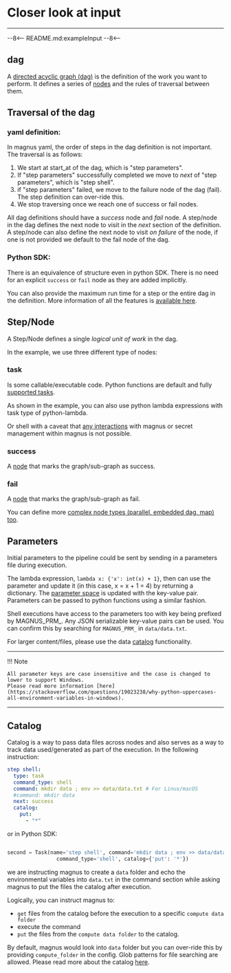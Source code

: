 # Closer look at input

---

--8<--
README.md:exampleInput
--8<--


## dag

A [directed acyclic graph (dag)](../../concepts/dag) is the definition of the work you want to perform.
It defines a series of [nodes](../../concepts/nodes) and the rules of traversal between them.

## Traversal of the dag

### yaml definition:
In magnus yaml, the order of steps in the dag definition is not important. The traversal is as follows:

1. We start at start_at of the dag, which is "step parameters".
2. If "step parameters" successfully completed we move to *next* of "step parameters", which is "step shell".
3. if "step parameters" failed, we move to the failure node of the dag (fail). The step definition can over-ride this.
4. We stop traversing once we reach one of success or fail nodes.

All dag definitions should have a *success* node and *fail* node. A step/node in the dag defines the next node to
visit in the *next* section of the definition. A step/node can also define the next node to visit *on failure*
of the node, if one is not provided we default to the fail node of the dag.

### Python SDK:

There is an equivalence of structure even in python SDK. There is no need for an explicit ```success``` or ```fail```
node as they are added implicitly.


You can also provide the maximum run time for a step or the entire dag in the definition. More information of all
the features is [available here](../../concepts/dag).


## Step/Node

A Step/Node defines a single *logical unit of work* in the dag.

In the example, we use three different type of nodes:

### task

  Is some callable/executable code.
  Python functions are default and fully [supported tasks](../../concepts/nodes/#task).

  As shown in the example, you can also use python lambda expressions with task type of python-lambda.

  Or shell with a caveat that [any interactions](../brief-concepts-output/#interaction_in_code) with magnus or
  secret management within magnus is not possible.

### success

  A [node](../../concepts/nodes/#success) that marks the graph/sub-graph as success.

### fail

  A [node](../../concepts/nodes/#fail) that marks the graph/sub-graph as fail.


You can define more [complex node types (parallel, embedded dag, map) too](../../concepts/nodes/#nodes).

## Parameters




Initial parameters to the pipeline could be sent by sending in a parameters file during execution.



The lambda expression, ```lambda x: {'x': int(x) + 1}```, then can use the parameter and update it
(in this case, x = x + 1 = 4) by returning a dictionary. The [parameter space](../../concepts/nodes/#passing_data)
is updated with the key-value pair. Parameters can be passed to python functions using a similar fashion.

Shell executions have access to the parameters too with key being prefixed by MAGNUS_PRM_. Any JSON serializable
key-value pairs can be used. You can confirm this by searching for ```MAGNUS_PRM_``` in ```data/data.txt```.

For larger content/files, please use the data [catalog](../../concepts/catalog)
functionality.

---
!!! Note

    All parameter keys are case insensitive and the case is changed to lower to support Windows.
    Please read more information [here](https://stackoverflow.com/questions/19023238/why-python-uppercases-all-environment-variables-in-windows).

---


## Catalog

Catalog is a way to pass data files across nodes and also serves as a way to track data used/generated as part of the
execution. In the following instruction:

```yaml
step shell:
  type: task
  command_type: shell
  command: mkdir data ; env >> data/data.txt # For Linux/macOS
  #command: mkdir data
  next: success
  catalog:
    put:
      - "*"
```

or in Python SDK:
```python

second = Task(name='step shell', command='mkdir data ; env >> data/data.txt',
                command_type='shell', catalog={'put': '*'})

```

we are instructing magnus to create a ```data``` folder and echo the environmental variables into ```data.txt``` in
the command section while asking magnus to put the files the catalog after execution.

Logically, you can instruct magnus to:

- ```get``` files from the catalog before the execution to a specific ```compute data folder```
- execute the command
- ```put``` the files from the ```compute data folder``` to the catalog.

By default, magnus would look into ```data``` folder but you can over-ride this by providing ```compute_folder``` in the
config. Glob patterns for file searching are allowed. Please read more about the catalog [here](../../concepts/catalog).

